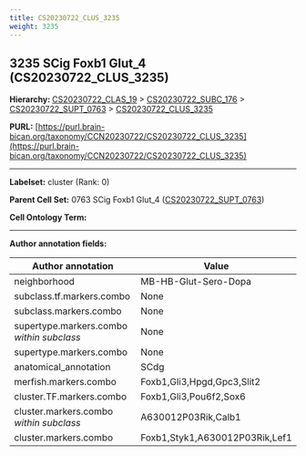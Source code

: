 ```yaml
---
title: CS20230722_CLUS_3235
weight: 3235
---
```

## 3235 SCig Foxb1 Glut_4 (CS20230722_CLUS_3235)
<b>Hierarchy: </b>
[CS20230722_CLAS_19](../CS20230722_CLAS_19) >
[CS20230722_SUBC_176](../CS20230722_SUBC_176) >
[CS20230722_SUPT_0763](../CS20230722_SUPT_0763) >
[CS20230722_CLUS_3235](../CS20230722_CLUS_3235)

**PURL:** [https://purl.brain-bican.org/taxonomy/CCN20230722/CS20230722_CLUS_3235](https://purl.brain-bican.org/taxonomy/CCN20230722/CS20230722_CLUS_3235)

---


**Labelset:** cluster (Rank: 0)

**Parent Cell Set:** 0763 SCig Foxb1 Glut_4 ([CS20230722_SUPT_0763](../CS20230722_SUPT_0763))



**Cell Ontology Term:** 

[MARKER GENES.]: #


---

[TRANSFERRED ANNOTATIONS.]: #


[AUTHOR ANNOTATION FIELDS.]: #


**Author annotation fields:**

| Author annotation | Value |
|-------------------|-------|
|neighborhood|MB-HB-Glut-Sero-Dopa|
|subclass.tf.markers.combo|None|
|subclass.markers.combo|None|
|supertype.markers.combo _within subclass_|None|
|supertype.markers.combo|None|
|anatomical_annotation|SCdg|
|merfish.markers.combo|Foxb1,Gli3,Hpgd,Gpc3,Slit2|
|cluster.TF.markers.combo|Foxb1,Gli3,Pou6f2,Sox6|
|cluster.markers.combo _within subclass_|A630012P03Rik,Calb1|
|cluster.markers.combo|Foxb1,Styk1,A630012P03Rik,Lef1|
